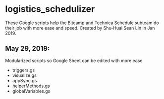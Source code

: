 # logistics_schedulizer
These Google scripts help the Bitcamp and Technica Schedule subteam do their job with more ease and speed. Created by Shu-Huai Sean Lin in Jan 2019.

## May 29, 2019:
Modularized scripts so Google Sheet can be edited with more ease
* triggers.gs
* visualize.gs
* appSync.gs
* helperMethods.gs
* globalVariables.gs
